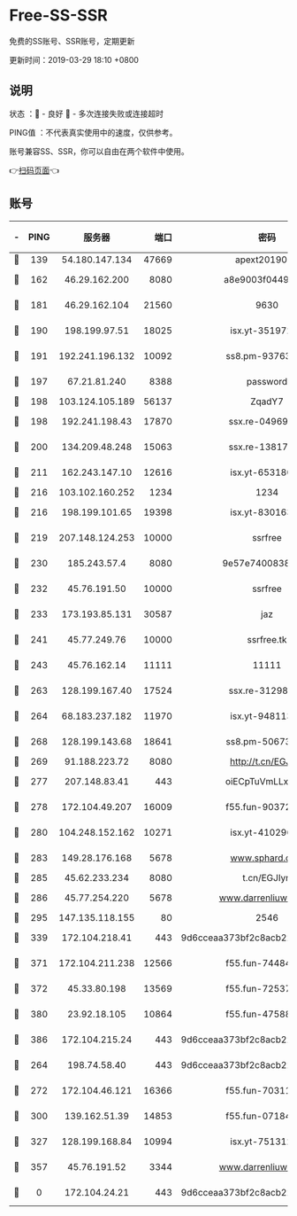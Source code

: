 # Free-SS-SSR

免费的SS账号、SSR账号，定期更新

更新时间：2019-03-29 18:10 +0800

## 说明

状态     ：🙂 - 良好 🙁 - 多次连接失败或连接超时

PING值   ：不代表真实使用中的速度，仅供参考。

账号兼容SS、SSR，你可以自由在两个软件中使用。

👉[扫码页面](https://liesauer.github.io/Free-SS-SSR/)👈

## 账号

|-|PING|服务器|端口|密码|加密方式|区域|
|:----:|:----:|:-----:|-----:|:----:|:----:|:----:|
|🙂|139|54.180.147.134|47669|apext2019001|chacha20|KR|
|🙂|162|46.29.162.200|8080|a8e9003f0449cea5|chacha20-ietf|RU|
|🙂|181|46.29.162.104|21560|9630|aes-128-ctr|RU|
|🙂|190|198.199.97.51|18025|isx.yt-35197208|aes-256-cfb|US|
|🙂|191|192.241.196.132|10092|ss8.pm-93763779|aes-256-cfb|US|
|🙂|197|67.21.81.240|8388|password|aes-256-cfb|US|
|🙂|198|103.124.105.189|56137|ZqadY7|chacha20|US|
|🙂|198|192.241.198.43|17870|ssx.re-04969397|aes-256-cfb|US|
|🙂|200|134.209.48.248|15063|ssx.re-13817997|aes-256-cfb|US|
|🙂|211|162.243.147.10|12616|isx.yt-65318053|aes-256-cfb|US|
|🙂|216|103.102.160.252|1234|1234|rc4-md5|JP|
|🙂|216|198.199.101.65|19398|isx.yt-83016389|aes-256-cfb|US|
|🙂|219|207.148.124.253|10000|ssrfree|aes-256-cfb|SG|
|🙂|230|185.243.57.4|8080|9e57e7400838a01e|chacha20-ietf|US|
|🙂|232|45.76.191.50|10000|ssrfree|aes-256-cfb|SG|
|🙂|233|173.193.85.131|30587|jaz|aes-256-cfb|US|
|🙂|241|45.77.249.76|10000|ssrfree.tk|aes-256-cfb|SG|
|🙂|243|45.76.162.14|11111|11111|aes-256-cfb|SG|
|🙂|263|128.199.167.40|17524|ssx.re-31298254|aes-256-cfb|SG|
|🙂|264|68.183.237.182|11970|isx.yt-94811396|aes-256-cfb|SG|
|🙂|268|128.199.143.68|18641|ss8.pm-50673139|aes-256-cfb|SG|
|🙂|269|91.188.223.72|8080|http://t.cn/EGJIyrl|rc4-md5|RU|
|🙂|277|207.148.83.41|443|oiECpTuVmLLxk4Ts|aes-256-cfb|AU|
|🙂|278|172.104.49.207|16009|f55.fun-90372646|aes-256-cfb|SG|
|🙂|280|104.248.152.162|10271|isx.yt-41029638|aes-256-cfb|SG|
|🙂|283|149.28.176.168|5678|www.sphard.com|aes-256-cfb|AU|
|🙂|285|45.62.233.234|8080|t.cn/EGJIyrl|rc4-md5|CA|
|🙂|286|45.77.254.220|5678|www.darrenliuwei.com|aes-256-cfb|SG|
|🙂|295|147.135.118.155|80|2546|chacha20|US|
|🙂|339|172.104.218.41|443|9d6cceaa373bf2c8acb22e60b6a58be6|aes-256-cfb|US|
|🙂|371|172.104.211.238|12566|f55.fun-74484469|aes-256-cfb|US|
|🙂|372|45.33.80.198|13569|f55.fun-72537526|aes-256-cfb|US|
|🙂|380|23.92.18.105|10864|f55.fun-47588701|aes-256-cfb|US|
|🙂|386|172.104.215.24|443|9d6cceaa373bf2c8acb22e60b6a58be6|aes-256-cfb|US|
|🙂|264|198.74.58.40|443|9d6cceaa373bf2c8acb22e60b6a58be6|aes-256-cfb|US|
|🙂|272|172.104.46.121|16366|f55.fun-70311156|aes-256-cfb|SG|
|🙂|300|139.162.51.39|14853|f55.fun-07184918|aes-256-cfb|SG|
|🙂|327|128.199.168.84|10994|isx.yt-75131252|aes-256-cfb|SG|
|🙁|357|45.76.191.52|3344|www.darrenliuwei.com|aes-256-cfb|JP|
|🙁|0|172.104.24.21|443|9d6cceaa373bf2c8acb22e60b6a58be6|aes-256-cfb|US|
